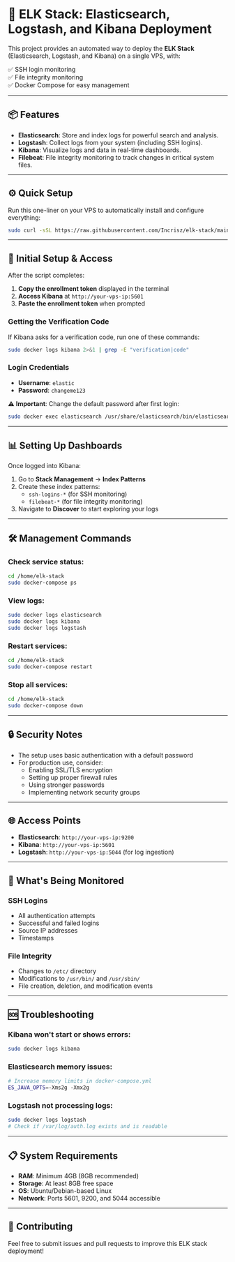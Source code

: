 # 🚀 ELK Stack: Elasticsearch, Logstash, and Kibana Deployment

This project provides an automated way to deploy the **ELK Stack** (Elasticsearch, Logstash, and Kibana) on a single VPS, with:

✅ SSH login monitoring  
✅ File integrity monitoring  
✅ Docker Compose for easy management

---

## 📦 Features

- **Elasticsearch**: Store and index logs for powerful search and analysis.
- **Logstash**: Collect logs from your system (including SSH logins).
- **Kibana**: Visualize logs and data in real-time dashboards.
- **Filebeat**: File integrity monitoring to track changes in critical system files.

---

## ⚙️ Quick Setup

Run this one-liner on your VPS to automatically install and configure everything:

```bash
sudo curl -sSL https://raw.githubusercontent.com/Incrisz/elk-stack/main/setup-elk.sh | bash
```

---

## 🔐 Initial Setup & Access

After the script completes:

1. **Copy the enrollment token** displayed in the terminal
2. **Access Kibana** at `http://your-vps-ip:5601`
3. **Paste the enrollment token** when prompted

### Getting the Verification Code

If Kibana asks for a verification code, run one of these commands:

```bash
sudo docker logs kibana 2>&1 | grep -E "verification|code"
```

### Login Credentials

- **Username**: `elastic`
- **Password**: `changeme123`

⚠️ **Important**: Change the default password after first login:
```bash
sudo docker exec elasticsearch /usr/share/elasticsearch/bin/elasticsearch-reset-password -u elastic
```

---

## 📊 Setting Up Dashboards

Once logged into Kibana:

1. Go to **Stack Management** → **Index Patterns**
2. Create these index patterns:
   - `ssh-logins-*` (for SSH monitoring)
   - `filebeat-*` (for file integrity monitoring)
3. Navigate to **Discover** to start exploring your logs

---

## 🛠️ Management Commands

### Check service status:
```bash
cd /home/elk-stack
sudo docker-compose ps
```

### View logs:
```bash
sudo docker logs elasticsearch
sudo docker logs kibana
sudo docker logs logstash
```

### Restart services:
```bash
cd /home/elk-stack
sudo docker-compose restart
```

### Stop all services:
```bash
cd /home/elk-stack
sudo docker-compose down
```

---

## 🔒 Security Notes

- The setup uses basic authentication with a default password
- For production use, consider:
  - Enabling SSL/TLS encryption
  - Setting up proper firewall rules
  - Using stronger passwords
  - Implementing network security groups

---

## 🌐 Access Points

- **Elasticsearch**: `http://your-vps-ip:9200`
- **Kibana**: `http://your-vps-ip:5601`
- **Logstash**: `http://your-vps-ip:5044` (for log ingestion)

---

## 📝 What's Being Monitored

### SSH Logins
- All authentication attempts
- Successful and failed logins
- Source IP addresses
- Timestamps

### File Integrity
- Changes to `/etc/` directory
- Modifications to `/usr/bin/` and `/usr/sbin/`
- File creation, deletion, and modification events

---

## 🆘 Troubleshooting

### Kibana won't start or shows errors:
```bash
sudo docker logs kibana
```

### Elasticsearch memory issues:
```bash
# Increase memory limits in docker-compose.yml
ES_JAVA_OPTS=-Xms2g -Xmx2g
```

### Logstash not processing logs:
```bash
sudo docker logs logstash
# Check if /var/log/auth.log exists and is readable
```

---

## 📋 System Requirements

- **RAM**: Minimum 4GB (8GB recommended)
- **Storage**: At least 8GB free space
- **OS**: Ubuntu/Debian-based Linux
- **Network**: Ports 5601, 9200, and 5044 accessible

---

## 🤝 Contributing

Feel free to submit issues and pull requests to improve this ELK stack deployment!